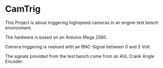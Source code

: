 # CamTrig

This Project is about triggering highspeed cameras in an engine test bench environment.

The hardware is based on an Arduino Mega 2560.

Camera triggering is realised with an BNC-Signal between 0 and 5 Volt.

The signals provided from the test bench come from an AVL Crank Angle Encoder.
